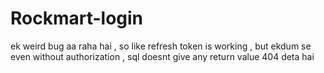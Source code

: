 # Rockmart-login
 ek weird bug aa raha hai , so like refresh token is working , but ekdum se even without authorization , sql doesnt give any return value 404 deta hai
